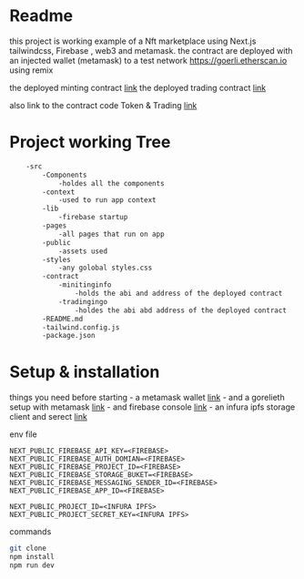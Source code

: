 # Readme

this project is working example of a Nft marketplace using Next.js tailwindcss, Firebase , web3 and metamask.
the contract are deployed with an injected wallet (metamask) to a test network https://goerli.etherscan.io 
using remix

the deployed minting contract [link](https://goerli.etherscan.io/address/0xa7ac6d36a8de108db8fb535af6c3a60c7bd2e77a)
the deployed trading contract [link](https://goerli.etherscan.io/address/0xd551285342f0d723289bd3a3d8ac72797d867ece)

also link to the contract code Token & Trading  [link](https://github.com/ZafeerMahmood/Remix_Backup_of_Minting_and_TradingContracts/tree/main/.workspaces/remixDefault_Fyp/contracts)

# Project working Tree

```bash
    -src
        -Components
            -holdes all the components
        -context
            -used to run app context
        -lib
            -firebase startup
        -pages
            -all pages that run on app
        -public
            -assets used
        -styles
            -any golobal styles.css
        -contract
            -minitinginfo
                -holds the abi and address of the deployed contract
            -tradingingo
                -holdes the abi abd address of the deployed contract
        -README.md
        -tailwind.config.js
        -package.json
```
# Setup & installation

things you need before starting
    - a metamask wallet [link](https://chrome.google.com/webstore/detail/metamask/nkbihfbeogaeaoehlefnkodbefgpgknn)
    - and a gorelieth setup with metamask [link](https://www.buybitcoinbank.com/cryptocurrency/add-goerli-to-metamask)
    - and firebase console [link](https://firebase.google.com/)
    - an infura ipfs storage client and serect [link](https://www.infura.io/product/ipfs)


env file 
```env
NEXT_PUBLIC_FIREBASE_API_KEY=<FIREBASE>
NEXT_PUBLIC_FIREBASE_AUTH_DOMIAN=<FIREBASE>
NEXT_PUBLIC_FIREBASE_PROJECT_ID=<FIREBASE>
NEXT_PUBLIC_FIREBASE_STORAGE_BUKET=<FIREBASE>
NEXT_PUBLIC_FIREBASE_MESSAGING_SENDER_ID=<FIREBASE>
NEXT_PUBLIC_FIREBASE_APP_ID=<FIREBASE>

NEXT_PUBLIC_PROJECT_ID=<INFURA IPFS>
NEXT_PUBLIC_PROJECT_SECRET_KEY=<INFURA IPFS>
```

commands 
```bash
git clone 
npm install
npm run dev
```